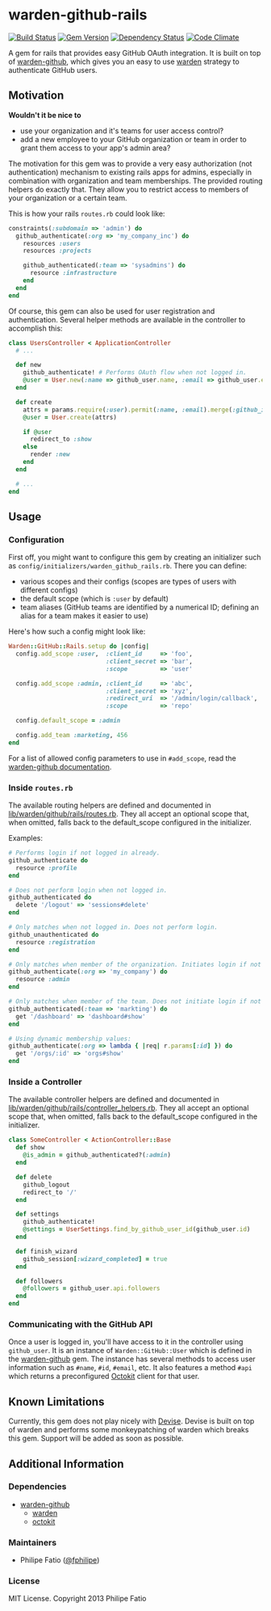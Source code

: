 # warden-github-rails

[![Build Status](https://travis-ci.org/fphilipe/warden-github-rails.png)](https://travis-ci.org/fphilipe/warden-github-rails)
[![Gem Version](https://badge.fury.io/rb/warden-github-rails.png)](http://badge.fury.io/rb/warden-github-rails)
[![Dependency Status](https://gemnasium.com/fphilipe/warden-github-rails.png)](https://gemnasium.com/fphilipe/warden-github-rails)
[![Code Climate](https://codeclimate.com/github/fphilipe/warden-github-rails.png)](https://codeclimate.com/github/fphilipe/warden-github-rails)

A gem for rails that provides easy GitHub OAuth integration.
It is built on top of [warden-github](https://github.com/atmos/warden-github), which gives you an easy to use [warden](https://github.com/hassox/warden) strategy to authenticate GitHub users.

## Motivation

**Wouldn't it be nice to**

- use your organization and it's teams for user access control?
- add a new employee to your GitHub organization or team in order to grant them access to your app's admin area?

The motivation for this gem was to provide a very easy authorization (not authentication) mechanism to existing rails apps for admins, especially in combination with organization and team memberships.
The provided routing helpers do exactly that.
They allow you to restrict access to members of your organization or a certain team.

This is how your rails `routes.rb` could look like:

```ruby
constraints(:subdomain => 'admin') do
  github_authenticate(:org => 'my_company_inc') do
    resources :users
    resources :projects

    github_authenticated(:team => 'sysadmins') do
      resource :infrastructure
    end
  end
end
```

Of course, this gem can also be used for user registration and authentication.
Several helper methods are available in the controller to accomplish this:

```ruby
class UsersController < ApplicationController
  # ...

  def new
    github_authenticate! # Performs OAuth flow when not logged in.
    @user = User.new(:name => github_user.name, :email => github_user.email)
  end

  def create
    attrs = params.require(:user).permit(:name, :email).merge(:github_id => github_user.id)
    @user = User.create(attrs)

    if @user
      redirect_to :show
    else
      render :new
    end
  end

  # ...
end
```

## Usage

### Configuration

First off, you might want to configure this gem by creating an initializer such as `config/initializers/warden_github_rails.rb`.
There you can define:

- various scopes and their configs (scopes are types of users with different configs)
- the default scope (which is `:user` by default)
- team aliases (GitHub teams are identified by a numerical ID; defining an alias for a team makes it easier to use)

Here's how such a config might look like:

```ruby
Warden::GitHub::Rails.setup do |config|
  config.add_scope :user,  :client_id     => 'foo',
                           :client_secret => 'bar',
                           :scope         => 'user'

  config.add_scope :admin, :client_id     => 'abc',
                           :client_secret => 'xyz',
                           :redirect_uri  => '/admin/login/callback',
                           :scope         => 'repo'

  config.default_scope = :admin

  config.add_team :marketing, 456
end
```

For a list of allowed config parameters to use in `#add_scope`, read the [warden-github documentation](https://github.com/atmos/warden-github#parameters).

### Inside `routes.rb`

The available routing helpers are defined and documented in [lib/warden/github/rails/routes.rb](lib/warden/github/rails/routes.rb).
They all accept an optional scope that, when omitted, falls back to the default_scope configured in the initializer.

Examples:

```ruby
# Performs login if not logged in already.
github_authenticate do
  resource :profile
end

# Does not perform login when not logged in.
github_authenticated do
  delete '/logout' => 'sessions#delete'
end

# Only matches when not logged in. Does not perform login.
github_unauthenticated do
  resource :registration
end

# Only matches when member of the organization. Initiates login if not logged in.
github_authenticate(:org => 'my_company') do
  resource :admin
end

# Only matches when member of the team. Does not initiate login if not logged in.
github_authenticated(:team => 'markting') do
  get '/dashboard' => 'dashboard#show'
end

# Using dynamic membership values:
github_authenticate(:org => lambda { |req| r.params[:id] }) do
  get '/orgs/:id' => 'orgs#show'
end
```

### Inside a Controller

The available controller helpers are defined and documented in [lib/warden/github/rails/controller_helpers.rb](lib/warden/github/rails/controller_helpers.rb).
They all accept an optional scope that, when omitted, falls back to the default_scope configured in the initializer.

```ruby
class SomeController < ActionController::Base
  def show
    @is_admin = github_authenticated?(:admin)
  end

  def delete
    github_logout
    redirect_to '/'
  end

  def settings
    github_authenticate!
    @settings = UserSettings.find_by_github_user_id(github_user.id)
  end

  def finish_wizard
    github_session[:wizard_completed] = true
  end

  def followers
    @followers = github_user.api.followers
  end
end
```

### Communicating with the GitHub API

Once a user is logged in, you'll have access to it in the controller using `github_user`. It is an instance of `Warden::GitHub::User` which is defined in the [warden-github](https://github.com/atmos/warden-github/blob/master/lib/warden/github/user.rb) gem. The instance has several methods to access user information such as `#name`, `#id`, `#email`, etc. It also features a method `#api` which returns a preconfigured [Octokit](https://github.com/pengwynn/octokit) client for that user.

## Known Limitations

Currently, this gem does not play nicely with [Devise](https://github.com/plataformatec/devise). Devise is built on top of warden and performs some monkeypatching of warden which breaks this gem. Support will be added as soon as possible.

## Additional Information

### Dependencies

- [warden-github](https://github.com/atmos/warden-github)
    - [warden](https://github.com/hassox/warden)
    - [octokit](https://github.com/pengwynn/octokit)

### Maintainers

- Philipe Fatio ([@fphilipe](https://github.com/fphilipe))

### License

MIT License. Copyright 2013 Philipe Fatio
